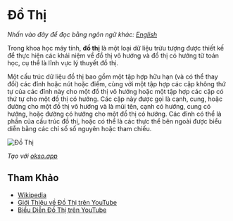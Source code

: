 # Đồ Thị

_Nhấn vào đây để đọc bằng ngôn ngữ khác:_
[_English_](README.en-EN.md)

Trong khoa học máy tính, **đồ thị** là một loại dữ liệu trừu tượng được thiết kế để thực hiện các khái niệm về đồ thị vô hướng và đồ thị có hướng từ toán học, cụ thể là lĩnh vực lý thuyết đồ thị.

Một cấu trúc dữ liệu đồ thị bao gồm một tập hợp hữu hạn (và có thể thay đổi) các đỉnh hoặc nút hoặc điểm, cùng với một tập hợp các cặp không thứ tự của các đỉnh này cho một đồ thị vô hướng hoặc một tập hợp các cặp có thứ tự cho một đồ thị có hướng. Các cặp này được gọi là cạnh, cung, hoặc đường cho một đồ thị vô hướng và là mũi tên, cạnh có hướng, cung có hướng, hoặc đường có hướng cho một đồ thị có hướng. Các đỉnh có thể là phần của cấu trúc đồ thị, hoặc có thể là các thực thể bên ngoài được biểu diễn bằng các chỉ số số nguyên hoặc tham chiếu.

![Đồ Thị](./images/graph.jpeg)

_Tạo với [okso.app](https://okso.app)_

## Tham Khảo

- [Wikipedia](<https://en.wikipedia.org/wiki/Graph_(abstract_data_type)>)
- [Giới Thiệu về Đồ Thị trên YouTube](https://www.youtube.com/watch?v=gXgEDyodOJU&index=9&list=PLLXdhg_r2hKA7DPDsunoDZ-Z769jWn4R8)
- [Biểu Diễn Đồ Thị trên YouTube](https://www.youtube.com/watch?v=k1wraWzqtvQ&index=10&list=PLLXdhg_r2hKA7DPDsunoDZ-Z769jWn4R8)

